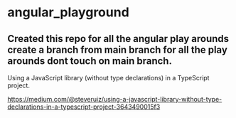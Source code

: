 # angular_playground

Created this repo for all the angular play arounds
create a branch from main branch for all the play arounds
dont touch on main branch.
----------------
Using a JavaScript library (without type declarations) in a TypeScript project.

https://medium.com/@steveruiz/using-a-javascript-library-without-type-declarations-in-a-typescript-project-3643490015f3
